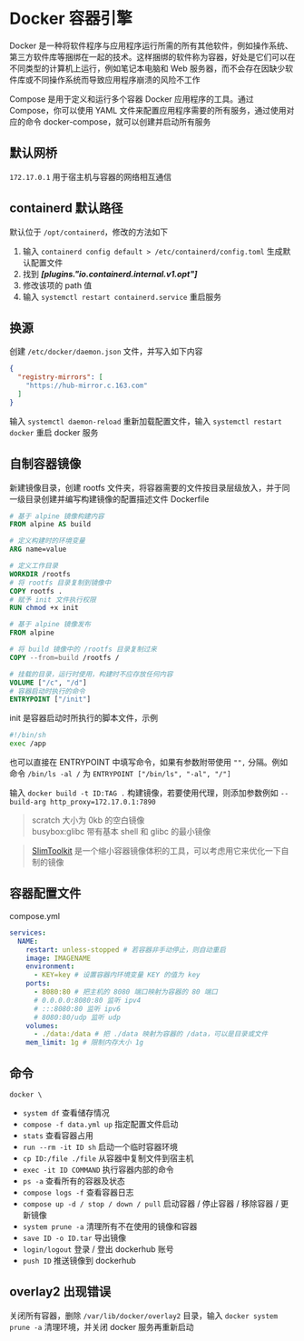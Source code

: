 # Docker 容器引擎

Docker 是一种将软件程序与应用程序运行所需的所有其他软件，例如操作系统、第三方软件库等捆绑在一起的技术。这样捆绑的软件称为容器，好处是它们可以在不同类型的计算机上运行，例如笔记本电脑和 Web 服务器，而不会存在因缺少软件库或不同操作系统而导致应用程序崩溃的风险不工作

Compose 是用于定义和运行多个容器 Docker 应用程序的工具。通过 Compose，你可以使用 YAML 文件来配置应用程序需要的所有服务，通过使用对应的命令 docker-compose，就可以创建并启动所有服务

## 默认网桥

`172.17.0.1` 用于宿主机与容器的网络相互通信

## containerd 默认路径

默认位于 `/opt/containerd`，修改的方法如下

1. 输入 `containerd config default > /etc/containerd/config.toml` 生成默认配置文件
2. 找到 ___[plugins."io.containerd.internal.v1.opt"]___
3. 修改该项的 path 值
4. 输入 `systemctl restart containerd.service` 重启服务

## 换源

创建 `/etc/docker/daemon.json` 文件，并写入如下内容

```json
{
  "registry-mirrors": [
    "https://hub-mirror.c.163.com"
  ]
}
```

输入 `systemctl daemon-reload` 重新加载配置文件，输入 `systemctl restart docker` 重启 docker 服务

## 自制容器镜像

新建镜像目录，创建 rootfs 文件夹，将容器需要的文件按目录层级放入，并于同一级目录创建并编写构建镜像的配置描述文件 Dockerfile

```dockerfile
# 基于 alpine 镜像构建内容
FROM alpine AS build

# 定义构建时的环境变量
ARG name=value

# 定义工作目录
WORKDIR /rootfs
# 将 rootfs 目录复制到镜像中
COPY rootfs .
# 赋予 init 文件执行权限
RUN chmod +x init

# 基于 alpine 镜像发布
FROM alpine

# 将 build 镜像中的 /rootfs 目录复制过来
COPY --from=build /rootfs /

# 挂载的目录，运行时使用，构建时不应存放任何内容
VOLUME ["/c", "/d"]
# 容器启动时执行的命令
ENTRYPOINT ["/init"]
```

init 是容器启动时所执行的脚本文件，示例

```sh
#!/bin/sh
exec /app
```

也可以直接在 ENTRYPOINT 中填写命令，如果有参数附带使用 `"",` 分隔。例如命令 `/bin/ls -al /` 为 `ENTRYPOINT ["/bin/ls", "-al", "/"]`

输入 `docker build -t ID:TAG .` 构建镜像，若要使用代理，则添加参数例如 `--build-arg http_proxy=172.17.0.1:7890`

> scratch 大小为 0kb 的空白镜像  
> busybox:glibc 带有基本 shell 和 glibc 的最小镜像

> [SlimToolkit](https://github.com/slimtoolkit/slim) 是一个缩小容器镜像体积的工具，可以考虑用它来优化一下自制的镜像

## 容器配置文件

compose.yml

```yml
services:
  NAME:
    restart: unless-stopped # 若容器非手动停止，则自动重启
    image: IMAGENAME
    environment:
      - KEY=key # 设置容器内环境变量 KEY 的值为 key
    ports:
      - 8080:80 # 把主机的 8080 端口映射为容器的 80 端口
      # 0.0.0.0:8080:80 监听 ipv4
      # :::8080:80 监听 ipv6
      # 8080:80/udp 监听 udp
    volumes:
      - ./data:/data # 把 ./data 映射为容器的 /data，可以是目录或文件
    mem_limit: 1g # 限制内存大小 1g
```

## 命令

`docker \`

- `system df` 查看储存情况
- `compose -f data.yml up` 指定配置文件启动
- `stats` 查看容器占用
- `run --rm -it ID sh` 启动一个临时容器环境
- `cp ID:/file ./file` 从容器中复制文件到宿主机
- `exec -it ID COMMAND` 执行容器内部的命令
- `ps -a` 查看所有的容器及状态
- `compose logs -f` 查看容器日志
- `compose up -d / stop / down / pull` 启动容器 / 停止容器 / 移除容器 / 更新镜像
- `system prune -a` 清理所有不在使用的镜像和容器
- `save ID -o ID.tar` 导出镜像
- `login/logout` 登录 / 登出 dockerhub 账号
- `push ID` 推送镜像到 dockerhub

## overlay2 出现错误

关闭所有容器，删除 `/var/lib/docker/overlay2` 目录，输入 `docker system prune -a` 清理环境，并关闭 docker 服务再重新启动

